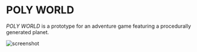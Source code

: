 POLY WORLD
==========

*POLY WORLD* is a prototype for an adventure game featuring a procedurally generated planet.

![screenshot](https://github.com/jesseyeh/SurviosAdventure/blob/master/Assets/Screenshots/detail.png)
